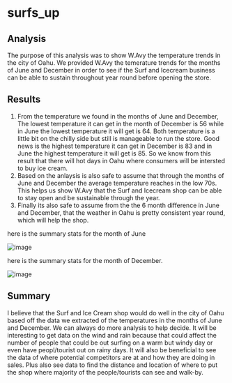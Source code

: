 # surfs_up
 
## Analysis
The purpose of this analysis was to show W.Avy the temperature trends in the city of Oahu. We provided W.Avy the temerature trends for the months of June and December in order to see if the Surf and Icecream business can be able to sustain throughout year round before opening the store. 

## Results
 1. From the temperature we found in the months of June and December, The lowest temperature it can get in the month of December is 56 while in June the lowest temperature it will get is 64. Both temperature is a little bit on the chilly side but still is manageable to run the store. Good news is the highest temperature it can get in December is 83 and in June the highest temperature it will get is 85. So we know from this result that there will hot days in Oahu where consumers will be intersted to buy ice cream. 
2. Based on the anlaysis is also safe to assume that through the months of June and December the average temperature reaches in the low 70s. This helps us show W.Avy that the Surf and Icecream shop can be able to stay open and be sustainable through the year. 
3. Finally its also safe to assume from the the 6 month difference in June and December, that the weather in Oahu is pretty consistent year round, which will help the shop. 

here is the summary stats for the month of June


![image](https://user-images.githubusercontent.com/111409181/199660796-1d296a7a-280a-421e-86a0-31b718ea160d.png)


here is the summary stats for the month of December. 


![image](https://user-images.githubusercontent.com/111409181/199660967-3ada39af-a886-465d-a7a6-f8aef2566e25.png)

## Summary
I believe that the Surf and Ice Cream shop would do well in the city of Oahu based off the data we extracted of the temperatures in the months of June and December.
We can always do more analysis to help decide. It will be interesting to get data on the wind and rain because that could affect the number of people that could be out surfing on a warm but windy day or even have peopl/tourist out on rainy days. It will also be beneficial to see the data of where potential competitors are at and how they are doing in sales. Plus also see data to find the distance and location of where to put the shop where majority of the people/tourists can see and walk-by.  
